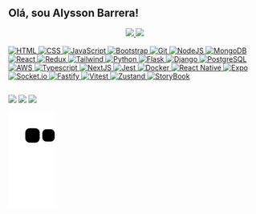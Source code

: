 ## Olá, sou Alysson Barrera!
<link rel="stylesheet" href="styles.css">
<div align="center">
  <a href="https://github.com/alyssonbarrera" />
  <img height="160em" src="https://github-readme-stats.vercel.app/api?username=alyssonbarrera&show_icons=true&theme=dark&include_all_commits=true&count_private=true"/>
  <img height="160em" src="https://github-readme-stats.vercel.app/api/top-langs/?username=alyssonbarrera&layout=compact&langs_count=7&theme=dark" />
</div>
<div class="icons-container">
  <div class="icons" ><br>
    <img alt="HTML" height="40" src="https://xesque.rocketseat.dev/platform/tech/html5.svg" />
    <img alt="CSS" height="40" src="https://xesque.rocketseat.dev/platform/tech/css3.svg" />
    <img alt="JavaScript" height="40" src="https://xesque.rocketseat.dev/platform/tech/javascript.svg" />
    <img alt="Bootstrap" height="40" src="https://xesque.rocketseat.dev/platform/tech/bootstrap.svg" />
    <img alt="Git" height="40" src="https://xesque.rocketseat.dev/platform/tech/git.svg" />
    <img alt="NodeJS" height="40" src="https://xesque.rocketseat.dev/platform/tech/node.svg" />
    <img alt="MongoDB" height="40" src="https://xesque.rocketseat.dev/platform/tech/mongodb.svg" />
    <img alt="React" height="40" src="https://xesque.rocketseat.dev/platform/tech/reactjs.svg" />
    <img alt="Redux" height="40" src="https://xesque.rocketseat.dev/platform/tech/redux.svg" />
    <img alt="Tailwind" height="40" src="https://xesque.rocketseat.dev/platform/tech/tailwind.svg" />
    <img alt="Python" height="40" src="https://xesque.rocketseat.dev/platform/tech/python.svg" />
    <img alt="Flask"  height="40" src="https://xesque.rocketseat.dev/platform/tech/flask.svg" />
    <img alt="Django" height="40" src="https://xesque.rocketseat.dev/platform/tech/django.svg" />
    <img alt="PostgreSQL" height="40" src="https://xesque.rocketseat.dev/platform/tech/postgresql.svg" />
    <img alt="AWS" height="40" src="https://xesque.rocketseat.dev/platform/tech/aws.svg" />
    <img alt="Typescript" height="40" src="https://xesque.rocketseat.dev/platform/tech/typescript.svg" />
    <img alt="NextJS" height="40" src="https://xesque.rocketseat.dev/platform/tech/nextjs.svg" />
    <img alt="Jest" height="40" src="https://xesque.rocketseat.dev/platform/tech/jest.svg" />
    <img alt="Docker" height="40" src="https://xesque.rocketseat.dev/platform/tech/docker.svg" />
    <img alt="React Native" height="40" src="https://xesque.rocketseat.dev/platform/tech/react-native.svg" />
    <img alt="Expo" height="40" src="https://xesque.rocketseat.dev/platform/tech/1663680122056.svg" />
    <img alt="Socket.io" height="40" src="https://xesque.rocketseat.dev/platform/tech/socket-io.svg" />
    <img alt="Fastify" height="40" src="https://xesque.rocketseat.dev/platform/tech/1683662269999.png" />
    <img alt="Vitest" height="40" src="https://xesque.rocketseat.dev/platform/tech/1683662540257.jpeg" />
    <img alt="Zustand" height="40" src="https://xesque.rocketseat.dev/platform/tech/1683814464431.png" />
    <img alt="StoryBook" height="40" src="https://cdn.jsdelivr.net/gh/devicons/devicon/icons/storybook/storybook-original.svg" />
    <!-- icons from: https://www.rocketseat.com.br-->
  </div>  
</div>
  
  ##  
 
<div>
  <a href="https://www.linkedin.com/in/alysson-barrera/" target="_blank"><img src="https://img.shields.io/badge/-LinkedIn-%230077B5?style=for-the-badge&logo=linkedin&logoColor=white" target="_blank"></a>
  <a href = "mailto:alyssonbarrera.s@gmail.com"><img src="https://img.shields.io/badge/-Gmail-%23333?style=for-the-badge&logo=gmail&logoColor=white" target="_blank"></a> 
  <a href="https://www.instagram.com/alyssonbarrera/" target="_blank"><img src="https://img.shields.io/badge/-Instagram-%23E4405F?style=for-the-badge&logo=instagram&logoColor=white" target="_blank"></a>
</div>

<div>

  ![Snake animation](https://github.com/alyssonbarrera/alyssonbarrera/blob/output/github-contribution-grid-snake.svg)
 
</div>
